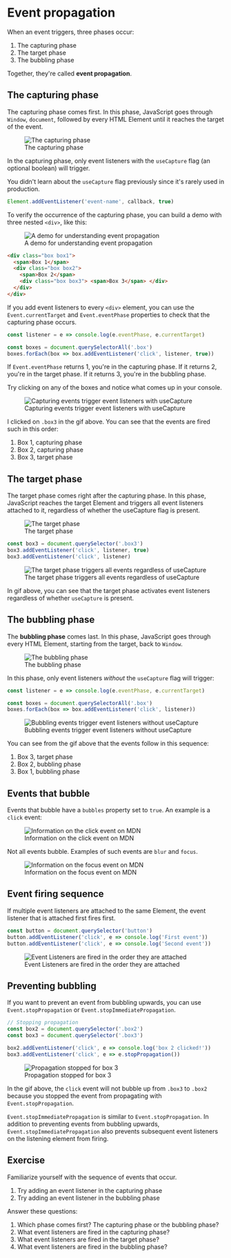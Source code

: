 # Event propagation

When an event triggers, three phases occur:

1. The capturing phase
2. The target phase
3. The bubbling phase

Together, they're called **event propagation**.

## The capturing phase

The capturing phase comes first. In this phase, JavaScript goes through `Window`, `document`, followed by every HTML Element until it reaches the target of the event.

<figure>
  <img src="../../images/events/propagation/capture.jpg" alt="The capturing phase">
  <figcaption>The capturing phase</figcaption>
</figure>

In the capturing phase, only event listeners with the `useCapture` flag (an optional boolean) will trigger.

You didn't learn about the `useCapture` flag previously since it's rarely used in production.

```js
Element.addEventListener('event-name', callback, true)
```

To verify the occurrence of the capturing phase, you can build a demo with three nested `<div>`, like this:

<figure>
  <img src="../../images/events/propagation/demo.png" alt="A demo for understanding event propagation">
  <figcaption>A demo for understanding event propagation</figcaption>
</figure>

```html
<div class="box box1">
  <span>Box 1</span>
  <div class="box box2">
    <span>Box 2</span>
    <div class="box box3"> <span>Box 3</span> </div>
  </div>
</div>
```

If you add event listeners to every `<div>` element, you can use the `Event.currentTarget` and `Event.eventPhase` properties to check that the capturing phase occurs.

```js
const listener = e => console.log(e.eventPhase, e.currentTarget)

const boxes = document.querySelectorAll('.box')
boxes.forEach(box => box.addEventListener('click', listener, true))
```

If `Event.eventPhase` returns 1, you're in the capturing phase. If it returns 2, you're in the target phase. If it returns 3, you're in the bubbling phase.

Try clicking on any of the boxes and notice what comes up in your console.

<figure>
  <img src="../../images/events/propagation/capture.gif" alt="Capturing events trigger event listeners with useCapture">
  <figcaption>Capturing events trigger event listeners with useCapture</figcaption>
</figure>

I clicked on `.box3` in the gif above. You can see that the events are fired such in this order:

1. Box 1, capturing phase
2. Box 2, capturing phase
3. Box 3, target phase

## The target phase

The target phase comes right after the capturing phase. In this phase, JavaScript reaches the target Element and triggers all event listeners attached to it, regardless of whether the useCapture flag is present.

<figure>
  <img src="../../images/events/propagation/target.jpg" alt="The target phase">
  <figcaption>The target phase</figcaption>
</figure>

```js
const box3 = document.querySelector('.box3')
box3.addEventListener('click', listener, true)
box3.addEventListener('click', listener)
```

<figure>
  <img src="../../images/events/propagation/target.gif" alt="The target phase triggers all events regardless of useCapture">
  <figcaption>The target phase triggers all events regardless of useCapture</figcaption>
</figure>

In gif above, you can see that the target phase activates event listeners regardless of whether `useCapture` is present.

## The bubbling phase

The **bubbling phase** comes last. In this phase, JavaScript goes through every HTML Element, starting from the target, back to `Window`.

<figure>
  <img src="../../images/events/propagation/bubble.jpg" alt="The bubbling phase">
  <figcaption>The bubbling phase</figcaption>
</figure>

In this phase, only event listeners *without* the `useCapture` flag will trigger:

```js
const listener = e => console.log(e.eventPhase, e.currentTarget)

const boxes = document.querySelectorAll('.box')
boxes.forEach(box => box.addEventListener('click', listener))
```

<figure>
  <img src="../../images/events/propagation/bubble.gif" alt="Bubbling events trigger event listeners without useCapture">
  <figcaption>Bubbling events trigger event listeners without useCapture</figcaption>
</figure>

You can see from the gif above that the events follow in this sequence:

1. Box 3, target phase
2. Box 2, bubbling phase
3. Box 1, bubbling phase

## Events that bubble

Events that bubble have a `bubbles` property set to `true`. An example is a `click` event:

<figure>
  <img src="../../images/events/propagation/click.png" alt="Information on the click event on MDN">
  <figcaption>Information on the click event on MDN</figcaption>
</figure>

Not all events bubble. Examples of such events are `blur` and `focus`.

<figure>
  <img src="../../images/events/propagation/focus.png" alt="Information on the focus event on MDN">
  <figcaption>Information on the focus event on MDN</figcaption>
</figure>

## Event firing sequence

If multiple event listeners are attached to the same Element, the event listener that is attached first fires first.

```js
const button = document.querySelector('button')
button.addEventListener('click', e => console.log('First event'))
button.addEventListener('click', e => console.log('Second event'))
```

<figure>
  <img src="../../images/events/propagation/sequence.gif" alt="Event Listeners are fired in the order they are attached">
  <figcaption>Event Listeners are fired in the order they are attached</figcaption>
</figure>

## Preventing bubbling

If you want to prevent an event from bubbling upwards, you can use `Event.stopPropagation` or `Event.stopImmediatePropagation`.

```js
// Stopping propagation
const box2 = document.querySelector('.box2')
const box3 = document.querySelector('.box3')

box2.addEventListener('click', e => console.log('box 2 clicked!'))
box3.addEventListener('click', e => e.stopPropagation())
```

<figure>
  <img src="../../images/events/propagation/stop-prop-1.gif" alt="Propagation stopped for box 3">
  <figcaption>Propagation stopped for box 3</figcaption>
</figure>

In the gif above, the `click` event will not bubble up from `.box3` to `.box2` because you stopped the event from propagating with `Event.stopPropagation`.

`Event.stopImmediatePropagation` is similar to `Event.stopPropagation`. In addition to preventing events from bubbling upwards, `Event.stopImmediatePropagation` also prevents subsequent event listeners on the listening element from firing.

## Exercise

Familiarize yourself with the sequence of events that occur.

1. Try adding an event listener in the capturing phase
2. Try adding an event listener in the bubbling phase

Answer these questions:

1. Which phase comes first? The capturing phase or the bubbling phase?
2. What event listeners are fired in the capturing phase?
3. What event listeners are fired in the target phase?
4. What event listeners are fired in the bubbling phase?
